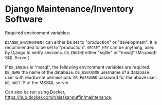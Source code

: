 # Django Maintenance/Inventory Software

Required environment variables:

`DJANGO_ENVIRONMENT` can either be set to "production" or "development". It is recommended to be set to "production".
`SECRET_KEY` can be anything, used by Django to verify sessions.
`DB_ENGINE` either "sqlite" or "mssql" (Microsoft SQL Server).

If `DB_ENGINE` is "mssql", the following environment variables are required.
`DB_NAME` the name of the database.
`DB_USERNAME` username of a database user with read/write permissions.
`DB_PASSWORD` password for the above user.
`DB_HOST` IP of the MSSQL server.

Can also be run using Docker, https://hub.docker.com/r/alaskanpuffin/maintenance.
